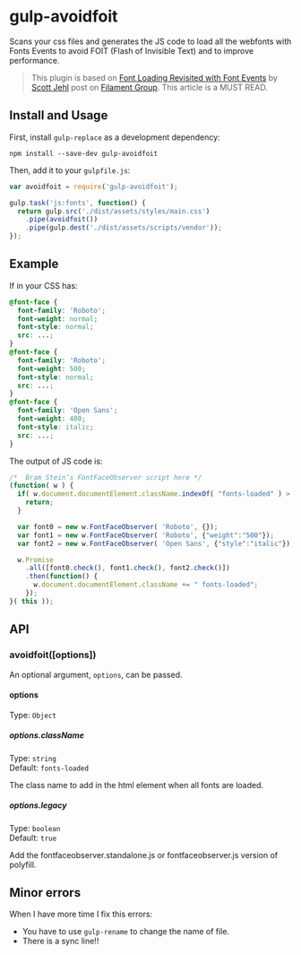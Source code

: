 gulp-avoidfoit
============

Scans your css files and generates the JS code to load all the webfonts with Fonts Events to avoid FOIT (Flash of Invisible Text) and to improve performance.
> This plugin is based on [Font Loading Revisited with Font Events](http://www.filamentgroup.com/lab/font-events.html) by [Scott Jehl](http://twitter.com/scottjehl) post on [Filament Group](http://www.filamentgroup.com/). This article is a MUST READ.

## Install and Usage

First, install `gulp-replace` as a development dependency:

```shell
npm install --save-dev gulp-avoidfoit
```

Then, add it to your `gulpfile.js`:

```javascript
var avoidfoit = require('gulp-avoidfoit');

gulp.task('js:fonts', function() {
  return gulp.src('./dist/assets/styles/main.css')
    .pipe(avoidfoit())
    .pipe(gulp.dest('./dist/assets/scripts/vendor'));
});
```

## Example

If in your CSS has:

```css
@font-face {
  font-family: 'Roboto';
  font-weight: normal;
  font-style: normal;
  src: ...;
}
@font-face {
  font-family: 'Roboto';
  font-weight: 500;
  font-style: normal;
  src: ...;
}
@font-face {
  font-family: 'Open Sans';
  font-weight: 400;
  font-style: italic;
  src: ...;
}
```

The output of JS code is:

```javascript
/*  Bram Stein’s FontFaceObserver script here */
(function( w ) {
  if( w.document.documentElement.className.indexOf( "fonts-loaded" ) > -1 ) {
    return;
  }

  var font0 = new w.FontFaceObserver( 'Roboto', {});
  var font1 = new w.FontFaceObserver( 'Roboto', {"weight":"500"});
  var font2 = new w.FontFaceObserver( 'Open Sans', {"style":"italic"});

  w.Promise
    .all([font0.check(), font1.check(), font2.check()])
    .then(function() {
      w.document.documentElement.className += " fonts-loaded";
    });
}( this ));
```

## API

### avoidfoit([options])
An optional argument, `options`, can be passed.

#### options
Type: `Object`

##### options.className
Type: `string`  
Default: `fonts-loaded`

The class name to add in the html element when all fonts are loaded.

##### options.legacy
Type: `boolean`  
Default: `true`

Add the fontfaceobserver.standalone.js or fontfaceobserver.js version of polyfill.

## Minor errors

When I have more time I fix this errors:

* You have to use `gulp-rename` to change the name of file.
* There is a sync line!!